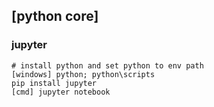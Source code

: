 ## [python core]

### jupyter
```
# install python and set python to env path
[windows] python; python\scripts
pip install jupyter
[cmd] jupyter notebook

```